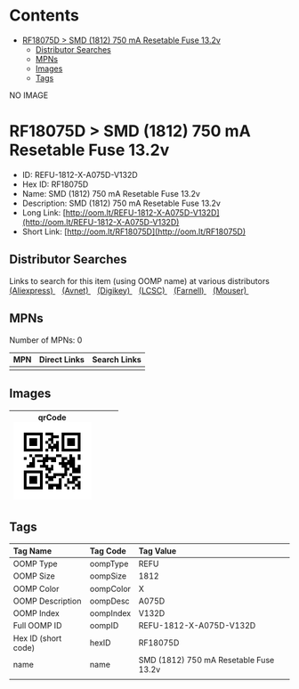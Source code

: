 



Contents
========

* [RF18075D > SMD (1812) 750 mA Resetable Fuse 13.2v](#rf18075d--smd-1812-750-ma-resetable-fuse-132v)
	* [Distributor Searches](#distributor-searches)
	* [MPNs](#mpns)
	* [Images](#images)
	* [Tags](#tags)
  
NO IMAGE  
# RF18075D > SMD (1812) 750 mA Resetable Fuse 13.2v

- ID: REFU-1812-X-A075D-V132D
- Hex ID: RF18075D
- Name: SMD (1812) 750 mA Resetable Fuse 13.2v
- Description: SMD (1812) 750 mA Resetable Fuse 13.2v
- Long Link: [http://oom.lt/REFU-1812-X-A075D-V132D](http://oom.lt/REFU-1812-X-A075D-V132D)
- Short Link: [http://oom.lt/RF18075D](http://oom.lt/RF18075D)

## Distributor Searches
  
Links to search for this item (using OOMP name) at various distributors  
[(Aliexpress) ](https://www.aliexpress.com/wholesale?SearchText=1117SMD+1812+750+mA+Resetable+Fuse+13.2v)&nbsp;&nbsp;&nbsp;[(Avnet) ](https://www.avnet.com/shop/us/search/SMD+1812+750+mA+Resetable+Fuse+13.2v)&nbsp;&nbsp;&nbsp;[(Digikey) ](https://www.digikey.co.uk/en/products/result?s=SMD+1812+750+mA+Resetable+Fuse+13.2v)&nbsp;&nbsp;&nbsp;[(LCSC) ](https://www.lcsc.com/search?q=SMD+1812+750+mA+Resetable+Fuse+13.2v)&nbsp;&nbsp;&nbsp;[(Farnell) ](https://uk.farnell.com/search?st=SMD+1812+750+mA+Resetable+Fuse+13.2v)&nbsp;&nbsp;&nbsp;[(Mouser) ](https://www.mouser.com/c/?q=SMD+1812+750+mA+Resetable+Fuse+13.2v)&nbsp;&nbsp;&nbsp;
## MPNs
  
Number of MPNs: 0  

|MPN|Direct Links|Search Links|
| :--- | :--- | :--- |
||||

## Images
  

|qrCode<br>[![](https://raw.githubusercontent.com/oomlout/oomlout_OOMP_parts_V2/main/REFU/1812/X/A075D/V132D/qrCode_140.png)](https://github.com/oomlout/oomlout_OOMP_parts_V2/tree/main/REFU/1812/X/A075D/V132D/qrCode.png)||||
| :---: | :---: | :---: | :---: |

## Tags
  

|Tag Name|Tag Code|Tag Value|
| :--- | :--- | :--- |
|OOMP Type|oompType|REFU|
|OOMP Size|oompSize|1812|
|OOMP Color|oompColor|X|
|OOMP Description|oompDesc|A075D|
|OOMP Index|oompIndex|V132D|
|Full OOMP ID|oompID|REFU-1812-X-A075D-V132D|
|Hex ID (short code)|hexID|RF18075D|
|name|name|SMD (1812) 750 mA Resetable Fuse 13.2v|
||||
